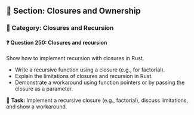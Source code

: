 ## 📘 Section: Closures and Ownership
### 🔹 Category: Closures and Recursion
#### ❓ Question 250: Closures and recursion

Show how to implement recursion with closures in Rust.

- Write a recursive function using a closure (e.g., for factorial).
- Explain the limitations of closures and recursion in Rust.
- Demonstrate a workaround using function pointers or by passing the closure as a parameter.

🔧 **Task:** Implement a recursive closure (e.g., factorial), discuss limitations, and show a workaround.
